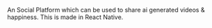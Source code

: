 An Social Platform which can be used to share ai generated videos & happiness.
This is made in React Native.
